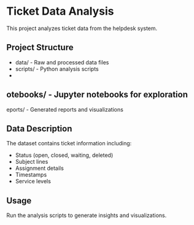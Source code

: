 ﻿# Ticket Data Analysis

This project analyzes ticket data from the helpdesk system.

## Project Structure
- data/ - Raw and processed data files
- scripts/ - Python analysis scripts
- 
otebooks/ - Jupyter notebooks for exploration
- eports/ - Generated reports and visualizations

## Data Description
The dataset contains ticket information including:
- Status (open, closed, waiting, deleted)
- Subject lines
- Assignment details
- Timestamps
- Service levels

## Usage
Run the analysis scripts to generate insights and visualizations.
